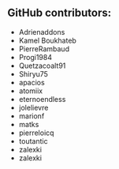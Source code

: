 GitHub contributors:
--------------------------------
 - Adrienaddons
 - Kamel Boukhateb
 - PierreRambaud
 - Progi1984
 - Quetzacoalt91
 - Shiryu75
 - apacios
 - atomiix
 - eternoendless
 - jolelievre
 - marionf
 - matks
 - pierreloicq
 - toutantic
 - zalexki
 - zalexki
